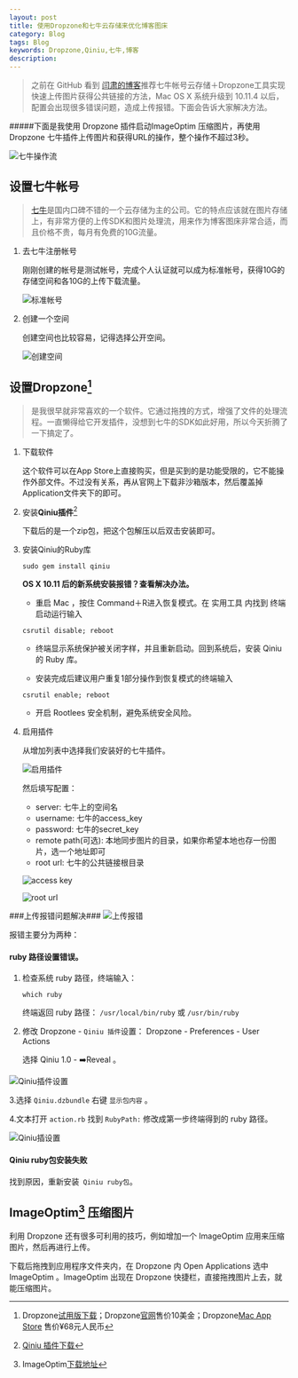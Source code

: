 ```yaml
---
layout: post
title: 使用Dropzone和七牛云存储来优化博客图床
category: Blog
tags: Blog
keywords: Dropzone,Qiniu,七牛,博客
description: 
---
```

> 之前在 GitHub 看到 [闫肃的博客](http://yansu.org)推荐七牛帐号云存储＋Dropzone工具实现快速上传图片获得公共链接的方法，Mac OS X 系统升级到 10.11.4 以后，配置会出现很多错误问题，造成上传报错。下面会告诉大家解决方法。

#####下面是我使用 Dropzone 插件启动ImageOptim 压缩图片，再使用 Dropzone 七牛插件上传图片和获得URL的操作，整个操作不超过3秒。

![七牛操作流](http://7xi7a2.com1.z0.glb.clouddn.com/Dropzone3.gif)

## 设置七牛帐号

> [七牛](http://www.qiniu.com)是国内口碑不错的一个云存储为主的公司。它的特点应该就在图片存储上，有非常方便的上传SDK和图片处理流，用来作为博客图床非常合适，而且价格不贵，每月有免费的10G流量。

1. 去七牛注册帐号

    刚刚创建的帐号是测试帐号，完成个人认证就可以成为标准帐号，获得10G的存储空间和各10G的上传下载流量。

    ![标准帐号](http://7xi7a2.com1.z0.glb.clouddn.com/Dropzone00001.jpg)

2. 创建一个空间

    创建空间也比较容易，记得选择公开空间。
    
    ![创建空间](http://7xi7a2.com1.z0.glb.clouddn.com/Dropzone00002.jpg)
    
## 设置Dropzone[^1]

> 是我很早就非常喜欢的一个软件。它通过拖拽的方式，增强了文件的处理流程。一直懒得给它开发插件，没想到七牛的SDK如此好用，所以今天折腾了一下搞定了。

1. 下载软件

    这个软件可以在App Store上直接购买，但是买到的是功能受限的，它不能操作外部文件。不过没有关系，再从官网上下载非沙箱版本，然后覆盖掉Application文件夹下的即可。
    
    
2. 安装**Qiniu插件**[^2]

    下载后的是一个zip包，把这个包解压以后双击安装即可。
    
3. 安装Qiniu的Ruby库

    ```
    sudo gem install qiniu
    ```
   **OS X 10.11 后的新系统安装报错？查看解决办法。**
   
   
   - 重启 Mac ，按住 Command＋R进入恢复模式。在 实用工具 内找到 终端 启动运行输入

   ```
   csrutil disable; reboot
   ```
   - 终端显示系统保护被关闭字样，并且重新启动。回到系统后，安装 Qiniu 的 Ruby 库。
   
   - 安装完成后建议用户重复1部分操作到恢复模式的终端输入
   
   ```
   csrutil enable; reboot
   ```
   - 开启 Rootlees 安全机制，避免系统安全风险。

4. 启用插件

    从增加列表中选择我们安装好的七牛插件。

    ![启用插件](http://7xi7a2.com1.z0.glb.clouddn.com/Dropzone00003.jpg)
    
    然后填写配置：
    
    - server: 七牛上的空间名
    - username: 七牛的access_key
    - password: 七牛的secret_key    
    - remote path(可选): 本地同步图片的目录，如果你希望本地也存一份图片，选一个地址即可
    - root url: 七牛的公共链接根目录
    
    ![access key](http://7xi7a2.com1.z0.glb.clouddn.com/Dropzone00004.jpg)

    ![root url](http://7xi7a2.com1.z0.glb.clouddn.com/Dropzone00005.jpg)
    
###上传报错问题解决###
![上传报错](http://7xi7a2.com1.z0.glb.clouddn.com/Dropzone00007.jpg)

报错主要分为两种：

#### ruby 路径设置错误。
1. 检查系统 ruby 路径，终端输入：

   ```
   which ruby
   ```	
   
   终端返回 ruby 路径： `/usr/local/bin/ruby` 或 `/usr/bin/ruby`
2. 修改 Dropzone - `Qiniu 插件`设置：
Dropzone - Preferences - User Actions 
   
   选择 Qiniu 1.0 - ➡️Reveal 。

![Qiniu插件设置](http://7xi7a2.com1.z0.glb.clouddn.com/Dropzone00008.jpg)

   3.选择 `Qiniu.dzbundle` 右键 `显示包内容` 。

   4.文本打开 `action.rb` 找到 `RubyPath:` 修改成第一步终端得到的 ruby 路径。

![Qiniu插设置](http://7xi7a2.com1.z0.glb.clouddn.com/Dropzone00010.jpg)


#### Qiniu ruby包安装失败

找到原因，重新安装` Qiniu ruby包`。


## ImageOptim[^4] 压缩图片

利用 Dropzone 还有很多可利用的技巧，例如增加一个 ImageOptim 应用来压缩图片，然后再进行上传。

下载后拖拽到应用程序文件夹内，在 Dropzone 内 Open Applications 选中 ImageOptim 。ImageOptim 出现在 Dropzone 快捷栏，直接拖拽图片上去，就能压缩图片。

[^2]: [Qiniu 插件下载](7xi7a2.com1.z0.glb.clouddn.com/Qiniu.dzbundle.zip)
[^4]: ImageOptim[下载地址](http://www.weiosx.com/show-50-311-1.html)
[^1]: Dropzone[试用版下载](http://www.weiosx.com/show-70-8668-1.html/)；Dropzone[官网](https://aptonic.com/dropzone3/)售价10美金；Dropzone[Mac App Store](https://itunes.apple.com/cn/app/dropzone-3/id695406827?mt=12) 售价¥68元人民币
